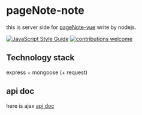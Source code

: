 # pageNote-note
this is server side for [pageNote-vue](https://github.com/saltfish666/pageNote-vue)
write by nodejs.

[![JavaScript Style Guide](https://img.shields.io/badge/code_style-standard-brightgreen.svg)](https://standardjs.com)
[![contributions welcome](https://img.shields.io/badge/contributions-welcome-brightgreen.svg?style=flat)](https://github.com/saltfish666/pageNote-node/issues)

## Technology stack

express + mongoose (+ request)

## api doc
here is ajax [api doc](./doc/api.md) 
